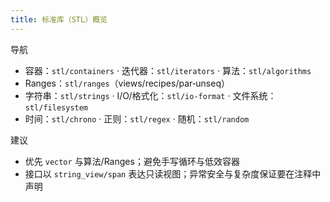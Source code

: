 ```yaml
---
title: 标准库（STL）概览
---
```


导航
- 容器：`stl/containers` · 迭代器：`stl/iterators` · 算法：`stl/algorithms`
- Ranges：`stl/ranges`（views/recipes/par‑unseq）
- 字符串：`stl/strings` · I/O/格式化：`stl/io-format` · 文件系统：`stl/filesystem`
- 时间：`stl/chrono` · 正则：`stl/regex` · 随机：`stl/random`

建议
- 优先 `vector` 与算法/Ranges；避免手写循环与低效容器
- 接口以 `string_view/span` 表达只读视图；异常安全与复杂度保证要在注释中声明
